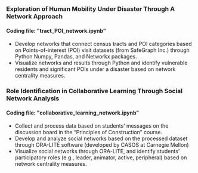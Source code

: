 ### Exploration of Human Mobility Under Disaster Through A Network Approach
#### Coding file: "tract_POI_network.ipynb"
- Develop networks that connect census tracts and POI categories based on Points-of-interest (POI) visit datasets (from SafeGraph Inc.) through Python Numpy, Pandas, and Networkx packages.
- Visualize networks and results through Python and identify vulnerable residents and significant POIs under a disaster based on network centrality measures.

### Role Identification in Collaborative Learning Through Social Network Analysis
#### Coding file: "collaborative_learning_network.ipynb"
- Collect and process data based on students’ messages on the discussion board in the “Principles of Construction” course.
- Develop and analyze social networks based on the processed dataset through ORA-LITE software (developed by CASOS at Carnegie Mellon)
- Visualize social networks through ORA-LITE, and identify students’ participatory roles (e.g., leader, animator, active, peripheral) based on network centrality measures.
